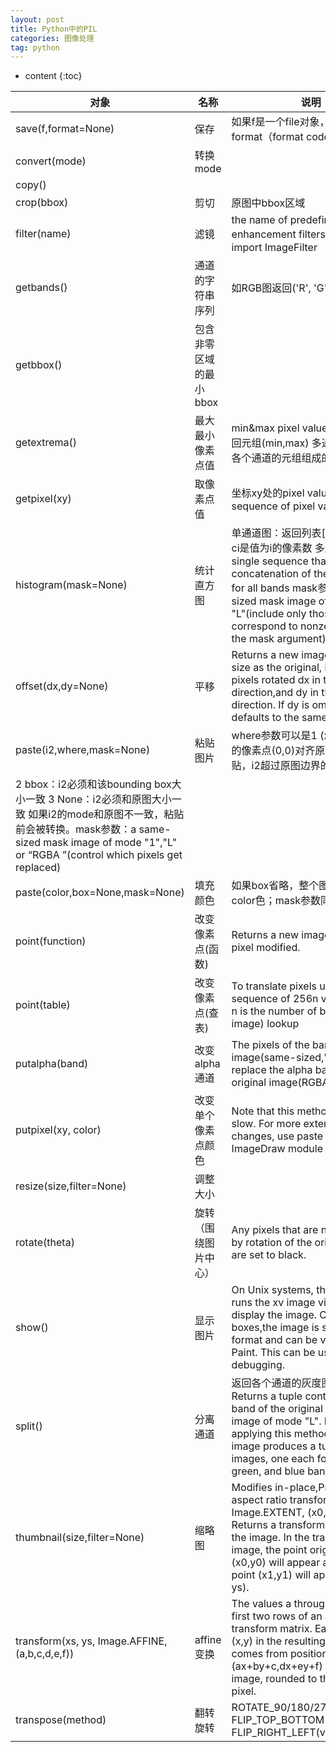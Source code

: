 ```yaml
---
layout: post
title: Python中的PIL
categories: 图像处理
tag: python
---
```


* content
{:toc}


|对象|名称|说明|
|---|---|---|
|save(f,format=None)|保存|如果f是一个file对象，必须指定format（format codes|
|convert(mode)|转换mode	 
|copy()|||	 	 
|crop(bbox)|剪切|原图中bbox区域|
|filter(name)|滤镜	|the name of predefined image enhancement filters滤镜名字需要import ImageFilter|
|getbands()|通道的字符串序列|如RGB图返回('R', 'G', 'B')|
|getbbox()|包含非零区域的最小bbox| 
|getextrema()|最大最小像素点值|min&max pixel value 单通道图：返回元组(min,max) 多通道图：返回各个通道的元组组成的元组|
|getpixel(xy)|取像素点值|坐标xy处的pixel value or a sequence of pixel values|
|histogram(mask=None)|统计直方图|单通道图：返回列表[c0, c1, ...]，ci是值为i的像素数 多通道图：a single sequence that is the concatenation of the sequences for all bands mask参数:a same-sized mask image of mode "1" or "L"(include only those pixels correspond to nonzero pixels in the mask argument)|
|offset(dx,dy=None)|平移|Returns a new image the same size as the original, but with all pixels rotated dx in the +x direction,and dy in the +y direction. If dy is omitted, it defaults to the same value as dx.|
|paste(i2,where,mask=None)|粘贴图片|where参数可以是1 (x,y)坐标对：i2的像素点(0,0)对齐原图中的(x,y)粘贴，i2超过原图边界的部分被抛弃
2 bbox：i2必须和该bounding box大小一致 3 None：i2必须和原图大小一致 如果i2的mode和原图不一致，粘贴前会被转换。mask参数：a same-sized mask image of mode "1","L" or “RGBA ”(control which pixels get replaced)|
|paste(color,box=None,mask=None)|填充颜色|如果box省略，整个图被填充为color色；mask参数同上|
|point(function)|改变像素点(函数)|Returns a new image with each pixel modified.|
|point(table)|改变像素点(查表)|To translate pixels using a table(a sequence of 256n values, where n is the number of bands in the image) lookup|
|putalpha(band)|改变alpha通道|The pixels of the band image(same-sized,"L" or "1") replace the alpha band(A) of the original image(RGBA) in place.|
|putpixel(xy, color)|改变单个像素点颜色|Note that this method is relatively slow. For more extensive changes, use paste or the ImageDraw module instead.|
|resize(size,filter=None)|调整大小||
|rotate(theta)|旋转（围绕图片中心）|Any pixels that are not covered by rotation of the original image are set to black.|
|show()|显示图片|On Unix systems, this method runs the xv image viewer to display the image. On Windows boxes,the image is saved in BMP format and can be viewed using Paint. This can be useful for debugging.|
|split()|分离通道|返回各个通道的灰度图组成的元组 Returns a tuple containing each band of the original image as an image of mode "L". For example, applying this method to an "RGB" image produces a tuple of three images, one each for the red, green, and blue bands.|
|thumbnail(size,filter=None)	|缩略图|Modifies in-place,Preserves aspect ratio transform(xs, ys, Image.EXTENT, (x0,y0,x1,y1))	Returns a transformed copy of the image. In the transformed image, the point originally at (x0,y0) will appear at (0,0), and point (x1,y1) will appear at (xs, ys).|
|transform(xs, ys, Image.AFFINE, (a,b,c,d,e,f))|affine变换|The values a through f are the first two rows of an affine transform matrix. Each pixel at (x,y) in the resulting image comes from position (ax+by+c,dx+ey+f) in the input image, rounded to the nearest pixel.|
|transpose(method)|翻转旋转|ROTATE_90/180/270(clockwise), FLIP_TOP_BOTTOM(horizontal), FLIP_RIGHT_LEFT(vertical)|

